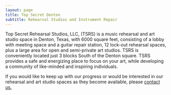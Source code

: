 ```yaml
---
layout: page
title: Top Secret Denton
subtitle: Rehearsal Studios and Instrument Repair
---
```


Top Secret Rehearsal Studios, LLC, (TSRS) is a music rehearsal and art studio space in Denton, Texas, with 6000 square feet, consisting of a lobby with meeting space and a guitar repair station, 12 lock-out rehearsal spaces, plus a large area for open and semi-private art studios. TSRS is conveniently located just 3 blocks South of the Denton square. TSRS provides a safe and energizing place to focus on your art, while developing a community of like-minded and inspiring individuals.

If you would like to keep up with our progress or would be interested in our rehearsal and art studio spaces as they become available, please [contact us.](https://topsecretdenton.com/contact/)
